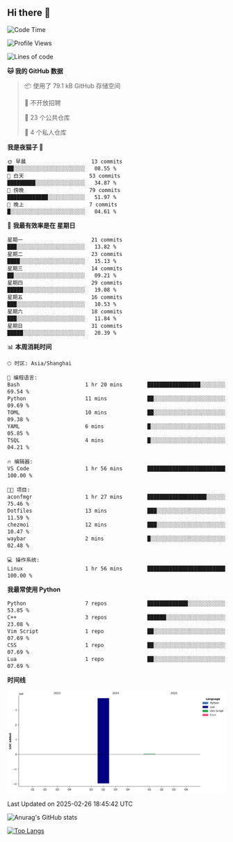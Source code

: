 ## Hi there 👋

<!--
**ZeroMapleQvQ/ZeroMapleQvQ** is a ✨ _special_ ✨ repository because its `README.md` (this file) appears on your GitHub profile.

Here are some ideas to get you started:

- 🔭 I’m currently working on ...
- 🌱 I’m currently learning ...
- 👯 I’m looking to collaborate on ...
- 🤔 I’m looking for help with ...
- 💬 Ask me about ...
- 📫 How to reach me: ...
- 😄 Pronouns: ...
- ⚡ Fun fact: ...
-->

<!--START_SECTION:waka-->
![Code Time](http://img.shields.io/badge/Code%20Time-21%20hrs%2059%20mins-blue)

![Profile Views](http://img.shields.io/badge/%E4%B8%AA%E4%BA%BA%E8%B5%84%E6%96%99%E8%A7%82%E7%9C%8B%E6%AC%A1%E6%95%B0-3-blue)

![Lines of code](https://img.shields.io/badge/%E4%BB%8E%E3%80%8CHello%20World%E3%80%8D%E8%B5%B7%E6%88%91%E5%B7%B2%E7%BB%8F%E5%86%99%E4%BA%86-3.8%20million%20%E8%A1%8C%E4%BB%A3%E7%A0%81-blue)

**🐱 我的 GitHub 数据** 

> 📦  使用了 79.1 kB GitHub 存储空间 
 > 
> 🚫 不开放招聘
 > 
> 📜 23 个公共仓库 
 > 
> 🔑 4 个私人仓库 
 > 
**我是夜猫子 🦉** 

```text
🌞 早晨                     13 commits          ██░░░░░░░░░░░░░░░░░░░░░░░   08.55 % 
🌆 白天                     53 commits          █████████░░░░░░░░░░░░░░░░   34.87 % 
🌃 傍晚                     79 commits          █████████████░░░░░░░░░░░░   51.97 % 
🌙 晚上                     7 commits           █░░░░░░░░░░░░░░░░░░░░░░░░   04.61 % 
```
📅 **我最有效率是在 星期日** 

```text
星期一                      21 commits          ███░░░░░░░░░░░░░░░░░░░░░░   13.82 % 
星期二                      23 commits          ████░░░░░░░░░░░░░░░░░░░░░   15.13 % 
星期三                      14 commits          ██░░░░░░░░░░░░░░░░░░░░░░░   09.21 % 
星期四                      29 commits          █████░░░░░░░░░░░░░░░░░░░░   19.08 % 
星期五                      16 commits          ███░░░░░░░░░░░░░░░░░░░░░░   10.53 % 
星期六                      18 commits          ███░░░░░░░░░░░░░░░░░░░░░░   11.84 % 
星期日                      31 commits          █████░░░░░░░░░░░░░░░░░░░░   20.39 % 
```


📊 **本周消耗时间** 

```text
🕑︎ 时区: Asia/Shanghai

💬 编程语言: 
Bash                     1 hr 20 mins        █████████████████░░░░░░░░   69.54 % 
Python                   11 mins             ██░░░░░░░░░░░░░░░░░░░░░░░   09.69 % 
TOML                     10 mins             ██░░░░░░░░░░░░░░░░░░░░░░░   09.38 % 
YAML                     6 mins              █░░░░░░░░░░░░░░░░░░░░░░░░   05.85 % 
TSQL                     4 mins              █░░░░░░░░░░░░░░░░░░░░░░░░   04.21 % 

🔥 编辑器: 
VS Code                  1 hr 56 mins        █████████████████████████   100.00 % 

🐱‍💻 项目: 
aconfmgr                 1 hr 27 mins        ███████████████████░░░░░░   75.46 % 
Dotfiles                 13 mins             ███░░░░░░░░░░░░░░░░░░░░░░   11.59 % 
chezmoi                  12 mins             ███░░░░░░░░░░░░░░░░░░░░░░   10.47 % 
waybar                   2 mins              █░░░░░░░░░░░░░░░░░░░░░░░░   02.48 % 

💻 操作系统: 
Linux                    1 hr 56 mins        █████████████████████████   100.00 % 
```

**我最常使用 Python** 

```text
Python                   7 repos             █████████████░░░░░░░░░░░░   53.85 % 
C++                      3 repos             ██████░░░░░░░░░░░░░░░░░░░   23.08 % 
Vim Script               1 repo              ██░░░░░░░░░░░░░░░░░░░░░░░   07.69 % 
CSS                      1 repo              ██░░░░░░░░░░░░░░░░░░░░░░░   07.69 % 
Lua                      1 repo              ██░░░░░░░░░░░░░░░░░░░░░░░   07.69 % 
```



**时间线**

![Lines of Code chart](https://raw.githubusercontent.com/bkctwy/bkctwy/main/assets/bar_graph.png)


 Last Updated on 2025-02-26 18:45:42 UTC
<!--END_SECTION:waka-->


![Anurag's GitHub stats](https://grs.bkctwy.tech/api?username=bkctwy&theme=dracula&show_icons=true)


[![Top Langs](https://grs.bkctwy.tech/api/top-langs/?username=bkctwy&layout=compact&theme=dracula)](https://github.com/anuraghazra/github-readme-stats)
